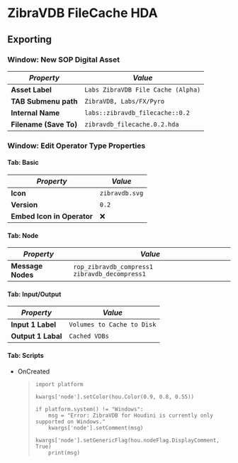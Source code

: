 # ZibraVDB FileCache HDA

## Exporting

### Window: New SOP Digital Asset

| _Property_             | _Value_                                |
|------------------------|----------------------------------------|
| __Asset Label__        | ```Labs ZibraVDB File Cache (Alpha)``` |
| __TAB Submenu path__   | ```ZibraVDB, Labs/FX/Pyro```           |
| __Internal Name__      | ```labs::zibravdb_filecache::0.2```    |
| __Filename (Save To)__ | ```zibravdb_filecache.0.2.hda```       |

### Window: Edit Operator Type Properties

#### Tab: Basic

| _Property_                 | _Value_            |
|----------------------------|--------------------|
| __Icon__                   | ```zibravdb.svg``` |
| __Version__                | ```0.2```          |
| __Embed Icon in Operator__ | :x:                |

#### Tab: Node

| _Property_        | _Value_                                           |
|-------------------|---------------------------------------------------|
| __Message Nodes__ | ```rop_zibravdb_compress1 zibravdb_decompress1``` |

#### Tab: Input/Output

| _Property_         | _Value_                        |
|--------------------|--------------------------------|
| __Input 1 Label__  | ```Volumes to Cache to Disk``` |
| __Output 1 Labal__ | ```Cached VDBs```              |

#### Tab: Scripts
- OnCreated
  > ```
  > import platform
  >
  > kwargs['node'].setColor(hou.Color(0.9, 0.8, 0.55))
  >  
  > if platform.system() != "Windows":
  >     msg = "Error: ZibraVDB for Houdini is currently only supported on Windows."
  >     kwargs['node'].setComment(msg)
  >     kwargs['node'].setGenericFlag(hou.nodeFlag.DisplayComment, True)
  >     print(msg)
  > ```
